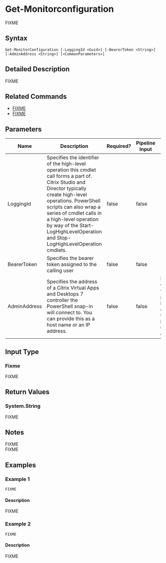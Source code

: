 ﻿
# Get-Monitorconfiguration
FIXME
## Syntax
```
Get-MonitorConfiguration [-LoggingId <Guid>] [-BearerToken <String>] [-AdminAddress <String>] [<CommonParameters>]
```
## Detailed Description
FIXME


## Related Commands

* [FIXME](./FIXME/)
* [FIXME](./FIXME/)
## Parameters
| Name   | Description | Required? | Pipeline Input | Default Value |
| --- | --- | --- | --- | --- |
| LoggingId | Specifies the identifier of the high-level operation this cmdlet call forms a part of. Citrix Studio and Director typically create high-level operations. PowerShell scripts can also wrap a series of cmdlet calls in a high-level operation by way of the Start-LogHighLevelOperation and Stop-LogHighLevelOperation cmdlets. | false | false |  |
| BearerToken | Specifies the bearer token assigned to the calling user | false | false |  |
| AdminAddress | Specifies the address of a Citrix Virtual Apps and Desktops 7 controller the PowerShell snap-in will connect to. You can provide this as a host name or an IP address. | false | false | Localhost. Once a value is provided by any cmdlet, this value becomes the default. |

## Input Type

### Fixme
FIXME
## Return Values

### System.String
FIXME
## Notes
FIXME<br>    FIXME
## Examples

### Example 1
```
FIXME
```
#### Description
FIXME
### Example 2
```
FIXME
```
#### Description
FIXME
